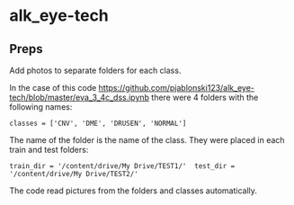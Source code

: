 # alk_eye-tech

## Preps

Add photos to separate folders for each class.

In the case of this code https://github.com/pjablonski123/alk_eye-tech/blob/master/eva_3_4c_dss.ipynb
there were 4 folders with the following names: 

`classes = ['CNV', 'DME', 'DRUSEN', 'NORMAL']`

The name of the folder is the name of the class.
They were placed in each train and test folders:

`train_dir = '/content/drive/My Drive/TEST1/' 
test_dir = '/content/drive/My Drive/TEST2/'`

The code read pictures from the folders and classes automatically.
